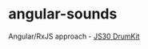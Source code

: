 # angular-sounds

Angular/RxJS approach - [JS30 DrumKit](https://github.com/wesbos/JavaScript30/tree/master/01%20-%20JavaScript%20Drum%20Kit)
